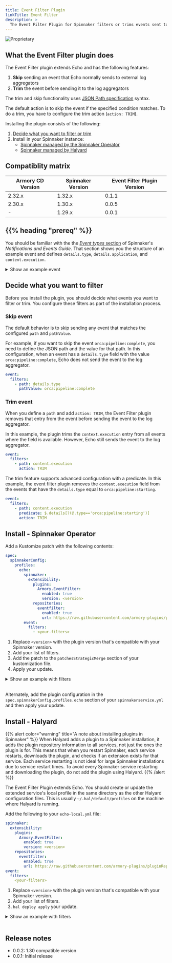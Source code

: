 ```yaml
---
title: Event Filter Plugin
linkTitle: Event Filter
description: >
  The Event Filter Plugin for Spinnaker filters or trims events sent to external log aggregators by Echo. 
---
```


![Proprietary](/images/proprietary.svg)

## What the Event Filter plugin does

The Event Filter plugin extends Echo and has the following features: 

1. **Skip** sending an event that Echo normally sends to external log aggregators
2. **Trim** the event before sending it to the log aggregators

The trim and skip functionality uses [JSON Path specification](https://www.ietf.org/archive/id/draft-goessner-dispatch-jsonpath-00.html) syntax.

The default action is to skip the event if the specified condition matches. To do a trim, you have to configure the trim action (`action: TRIM`).

Installing the plugin consists of the following:

1. [Decide what you want to filter or trim](#decide-what-you-want-to-filter)
1. Install in your Spinnaker instance:
   * [Spinnaker managed by the Spinnaker Operator](#install---spinnaker-operator)
   * [Spinnaker managed by Halyard](#install---halyard)

## Compatiblity matrix

| Armory CD Version | Spinnaker Version | Event Filter Plugin Version |
|-------------------|-------------------|-----------------------------|
| 2.32.x            | 1.32.x            | 0.1.1                       |
| 2.30.x            | 1.30.x            | 0.0.5                       |
| -                 | 1.29.x            | 0.0.1                       |

## {{% heading "prereq" %}}

You should be familiar with the the [_Event types_ section](https://spinnaker.io/docs/setup/other_config/features/notifications/#event-types) of Spinnaker's _Notifications and Events Guide_. That section shows you the structure of an example event and defines `details.type`, `details.application`, and `content.execution`.

<details><summary>Show an example event</summary>

```json
{
    "details": {
      "source": "orca",
      "type": "orca:task:complete",
      "created": "1422487582294",
      "organization": null,
      "project": null,
      "application": "asgard",
      "_content_id": null
    },
    "content": {
      "standalone": true,
      "context": {
        "asgName": "asgard-staging-v048",
        "credentials": "test",
        "deploy.account.name": "test",
        "deploy.server.groups": {},
        "kato.last.task.id": {
          "id": "19351"
        },
        "kato.task.id": {
          "id": "19351"
        },
        "kato.tasks": [
          {
            "history": [
            ],
            "id": "19351",
            "resultObjects": []
          }
        ],
        "notification.type": "enableasg",
        "regions": ["us-west-1"],
        "targetop.asg.enableAsg.name": "asgard-staging-v048",
        "targetop.asg.enableAsg.regions": ["us-west-1"],
        "user": "clin@netflix.com",
        "zones": ["us-west-1a", "us-west-1c"]
      },
      "execution": ...
      "executionId": "62ca5574-0629-419a-b9ac-fb873aa165b2",
      "taskName": "f92239a7-b57a-408d-9d72-3a77484e050b.enableAsg.monitorAsg.9568e7e5-3c37-4699-9e93-f62118adc7c6"
    }
  }
```

</details>

## Decide what you want to filter

Before you install the plugin, you should decide what events you want to filter or trim. You configure these filters as part of the installation process.

### Skip event

The default behavior is to skip sending any event that matches the configured `path` and `pathValue`. 

For example, if you want to skip the event `orca:pipeline:complete`, you need to define the JSON path and the value for that path. In this configuration, when an event has a `details.type` field with the value `orca:pipeline:complete`, Echo does not send the event to the log aggregator.

```yaml
event:
  filters:	    
    - path: details.type
      pathValue: orca:pipeline:complete
```

### Trim event

When you define a `path` and add `action: TRIM`, the Event Filter plugin removes that entry from the event before sending the event to the log aggregator.

In this example, the plugin trims the `context.execution` entry from all events where the field is available. However, Echo still sends the event to the log aggregator.

```yaml
event:
  filters:	    
    - path: content.execution
      action: TRIM
```

The trim feature supports advanced configuration with a predicate. In this example, the event filter plugin removes the `content.execution` field from the events that have the `details.type` equal to `orca:pipeline:starting`.

```yaml
event:
  filters:	    
    - path: content.execution
      predicate: $.details[?(@.type=='orca:pipeline:starting')]
      action: TRIM
```

## Install - Spinnaker Operator

Add a Kustomize patch with the following contents:

```yaml
spec:
  spinnakerConfig:
    profiles:
      echo:
        spinnaker:
          extensibility:
            plugins:
              Armory.EventFilter:
                enabled: true
                version: <version>
            repositories:
              eventfilter:
                enabled: true
                url: https://raw.githubusercontent.com/armory-plugins/pluginRepository/master/repositories.json
        event:
          filters:
            - <your-filters>
```

1. Replace `<version>` with the plugin version that's compatible with your Spinnaker version. 
1. Add your list of filters. 
1. Add the patch to the `patchesStrategicMerge` section of your kustomization file. 
1. Apply your update.

<details><summary>Show an example with filters</summary>

```yaml
spec:
  spinnakerConfig:
    profiles:
      echo:
        spinnaker:
          extensibility:
            plugins:
              Armory.EventFilter:
                enabled: true
                version: 0.0.2
            repositories:
              eventfilter:
                enabled: true
                url: https://raw.githubusercontent.com/armory-plugins/pluginRepository/master/repositories.json
        event:
          filters:
            - path: details.type
              pathValue: manual
            - path: details.type
              pathValue: orca:pipeline:complete
            - path: content.standalone
              action: TRIM
            - path: content.execution
              predicate: $.details[?(@.type=='orca:pipeline:starting')]
              action: TRIM
```
</details></br>

Alternately, add the plugin configuration in the `spec.spinnakerConfig.profiles.echo` section of your `spinnakerservice.yml` and then apply your update.

## Install - Halyard

{{% alert color="warning" title="A note about installing plugins in Spinnaker" %}}
When Halyard adds a plugin to a Spinnaker installation, it adds the plugin repository information to all services, not just the ones the plugin is for. This means that when you restart Spinnaker, each service restarts, downloads the plugin, and checks if an extension exists for that service. Each service restarting is not ideal for large Spinnaker installations due to service restart times. To avoid every Spinnaker service restarting and downloading the plugin, do not add the plugin using Halyard. 
{{% /alert %}}

The Event Filter Plugin extends Echo. You should create or update the extended service's local profile in the same directory as the other Halyard configuration files. This is usually `~/.hal/default/profiles` on the machine where Halyard is running.

Add the following to your `echo-local.yml` file:

```yaml
spinnaker:
  extensibility:
    plugins:
      Armory.EventFilter:
        enabled: true
        version: <version>
    repositories:
      eventfilter:
        enabled: true
        url: https://raw.githubusercontent.com/armory-plugins/pluginRepository/master/repositories.json
event:
  filters:
    <your-filters>
```

1. Replace `<version>` with the plugin version that's compatible with your Spinnaker version. 
1. Add your list of filters. 
1. `hal deploy apply` your update.

<details><summary>Show an example with filters</summary>

```yaml
spinnaker:
  extensibility:
    plugins:
      Armory.EventFilter:
        enabled: true
        version: 0.0.2
    repositories:
      eventfilter:
        enabled: true
        url: https://raw.githubusercontent.com/armory-plugins/pluginRepository/master/repositories.json
event:
  filters:
    - path: details.type
      pathValue: manual
    - path: details.type
      pathValue: orca:pipeline:complete
    - path: content.standalone
      action: TRIM
    - path: content.execution
      predicate: $.details[?(@.type=='orca:pipeline:starting')]
      action: TRIM
```

</details></br>

## Release notes

- 0.0.2: 1.30 compatible version
- 0.0.1: Initial release

